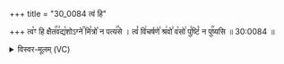 +++
title = "30_0084 त्वं हि"

+++
त्व꣡ꣳ हि क्षैत꣢꣯व꣣द्य꣡शोऽग्ने꣢꣯ मि꣣त्रो꣡ न पत्य꣢꣯से । त्वं꣡ वि꣢चर्षणे꣣ श्र꣢वो꣣ व꣡सो꣢ पु꣣ष्टिं꣡ न पु꣢꣯ष्यसि ॥ 30:0084 ॥

<details><summary>विस्वर-मूलम् (VC)</summary>

त्वꣳहि क्षैतवद्यशोऽग्ने मित्रो न पत्यसे । त्वं विचर्षणे श्रवो वसो पुष्टिं न पुष्यसि ॥८४॥
</details>